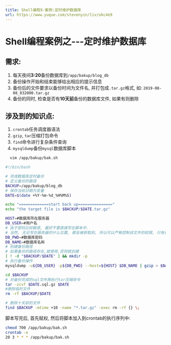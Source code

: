 ```yaml
---
title: Shell编程9-案例:定时维护数据库
url: https://www.yuque.com/stevenyin/liv/okc4e9
---
```


<a name="9286e940"></a>

# Shell编程案例之---定时维护数据库

<a name="6bffd61d"></a>

## 需求:

1. 每天夜间**3:20**备份数据库到`/app/bakup/blog_db`
2. 备份操作开始和结束能够给出相应的提示信息
3. 备份后的文件要求以备份时间为文件名, 并打包成`.tar.gz`格式, 如: `2019-08-08_032000.tar.gz`
4. 备份的同时, 检查是否有**10天前**备份的数据库文件, 如果有则删除

<a name="1da25b1b"></a>

## 涉及到的知识点:

1. `crontab`任务调度器语法
2. `gzip`, `tar`压缩打包命令
3. `find`命令进行复杂条件查询
4. `mysqldump`备份`mysql`数据库脚本

```bash
  vim /app/bakup/bak.sh
```

```bash
#!/bin/bash

# 完成数据库定时备份
# 定义备份的路径
BACKUP=/app/bakup/blog_db
# 保存当前日期为变量
DATE=$(date +%Y-%m-%d_%H%M%S)

echo "=============start back up==============="
echo "the target file is $BACKUP/$DATE.tar.gz"

HOST=#数据库所在服务器
DB_USER=#用户名
# 由于密码比较敏感, 最好不要直接写在脚本中.
# 当然, 无论写在服务器的什么位置, 都会被获取到, 所以可以严格控制该文件的权限, 只有执行这个脚本的用户, 有权限查看, 也就是700
DB_PWD=#数据库密码
DB_NAME=#数据库名称
# 创建备份路径
# 如果备份的路径存在,就使用,否则就创建
[ ! -d "$BACKUP/$DATE" ] && mkdir -p
# 执行备份操作 
mysqldump -u${DB_USER} -p${DB_PWD} --host=${HOST} $DB_NAME | gzip > $BACKUP/$DATE/${DATE}.sql.gz

cd $BACKUP
# 对备份完成的sql文件再执行tar压缩命令
tar -zcvf $DATE.sql.gz $DATE
#删除临时文件
rm -rf $BACKUP/$DATE

# 删除十天前的文件
find $BACKUP -mtime +10 -name "*.tar.gz" -exec rm -rf {} \;
```

脚本写完后, 首先赋权, 然后将脚本加入到crontab的执行序列中:

```bash
chmod 700 /app/bakup/bak.sh
crontab -e
20 3 * * * /app/bakup/bak.sh
```
